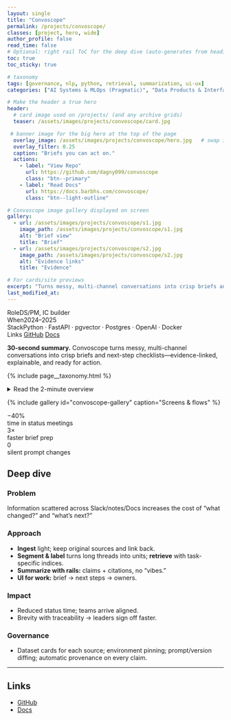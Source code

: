 ```yaml
---
layout: single
title: "Convoscope"
permalink: /projects/convoscope/
classes: [project, hero, wide]    
author_profile: false
read_time: false
# Optional: right rail ToC for the deep dive (auto-generates from headings)
toc: true
toc_sticky: true

# taxonomy
tags: [governance, nlp, python, retrieval, summarization, ui-ux]
categories: ["AI Systems & MLOps (Pragmatic)", "Data Products & Interfaces"]

# Make the header a true hero
header:
  # card image used on /projects/ (and any archive grids)
  teaser: /assets/images/projects/convoscope/card.jpg

 # banner image for the big hero at the top of the page
  overlay_image: /assets/images/projects/convoscope/hero.jpg   # swap in a real banner
  overlay_filter: 0.25
  caption: "Briefs you can act on."
  actions:
    - label: "View Repo"
      url: https://github.com/dagny099/convoscope
      class: "btn--primary"
    - label: "Read Docs"
      url: https://docs.barbhs.com/convoscope/
      class: "btn--light-outline"

# Convoscope image gallery displayed on screen
gallery:
  - url: /assets/images/projects/convoscope/s1.jpg
    image_path: /assets/images/projects/convoscope/s1.jpg
    alt: "Brief view"
    title: "Brief"
  - url: /assets/images/projects/convoscope/s2.jpg
    image_path: /assets/images/projects/convoscope/s2.jpg
    alt: "Evidence links"
    title: "Evidence"

# For cards/site previews
excerpt: "Turns messy, multi-channel conversations into crisp briefs and next-step checklists—evidence-linked, explainable, and ready for action."
last_modified_at: 
---
```


<!-- Project meta grid (fast facts) -->
<div class="project-meta">
  <div><span class="k">Role</span><span>DS/PM, IC builder</span></div>
  <div><span class="k">When</span><span>2024–2025</span></div>
  <div><span class="k">Stack</span><span>Python · FastAPI · pgvector · Postgres · OpenAI · Docker</span></div>
  <div><span class="k">Links</span>
    <a class="btn btn--sm btn--primary" href="https://github.com/dagny099/convoscope">GitHub</a>
    <a class="btn btn--sm" href="https://docs.barbhs.com/convoscope/">Docs</a>
  </div>
</div>

<!-- 30-second lead -->
<p class="lead">
<strong>30-second summary.</strong> Convoscope turns messy, multi-channel conversations into crisp briefs and next-step checklists—evidence-linked, explainable, and ready for action.
</p>

{% include page__taxonomy.html %}

<!-- 2-minute overview -->
<details class="toggle-block">
  <summary>Read the 2-minute overview</summary>
  <div class="toggle-content">
    <p><strong>Problem.</strong> Information overload across channels makes status, accountability, and decision prep slow.</p>
    <p><strong>Approach.</strong> Lightweight ingestion → segment/label → summarize with guardrails → surface citations. Retrieval patterns with prompt+version control; simple UI for brews/briefs.</p>
    <p><strong>Impact.</strong> Shorter “Where are we?” meetings; clearer “what/why/next” briefs; traceable claims.</p>
    <p><strong>Governance.</strong> Dataset cards, prompt/version control, environment lockfiles, reproducible runs.</p>
  </div>
</details>

{% include gallery id="convoscope-gallery" caption="Screens & flows" %}

<!-- Impact stats (visual bite) -->
<div class="stat-cards">
  <div><div class="n">−40%</div><div class="c">time in status meetings</div></div>
  <div><div class="n">3×</div><div class="c">faster brief prep</div></div>
  <div><div class="n">0</div><div class="c">silent prompt changes</div></div>
</div>

## Deep dive

### Problem
Information scattered across Slack/notes/Docs increases the cost of “what changed?” and “what’s next?”

### Approach
- **Ingest** light; keep original sources and link back.  
- **Segment & label** turns long threads into units; **retrieve** with task-specific indices.  
- **Summarize with rails:** claims + citations, no “vibes.”  
- **UI for work:** brief → next steps → owners.

### Impact
- Reduced status time; teams arrive aligned.  
- Brevity with traceability → leaders sign off faster.

### Governance
- Dataset cards for each source; environment pinning; prompt/version diffing; automatic provenance on every claim.

---

## Links
- <a class="btn btn--primary" href="https://github.com/dagny099/convoscope">GitHub</a>
- <a class="btn" href="https://docs.barbhs.com/convoscope/">Docs</a>
